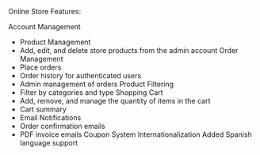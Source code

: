 Online Store Features:

Account Management
  - Product Management
  - Add, edit, and delete store products from the admin account
Order Management
  - Place orders
  - Order history for authenticated users
  - Admin management of orders
Product Filtering
  - Filter by categories and type
Shopping Cart
  - Add, remove, and manage the quantity of items in the cart
  - Cart summary
  - Email Notifications
  - Order confirmation emails
  - PDF invoice emails
Coupon System
Internationalization
Added Spanish language support

